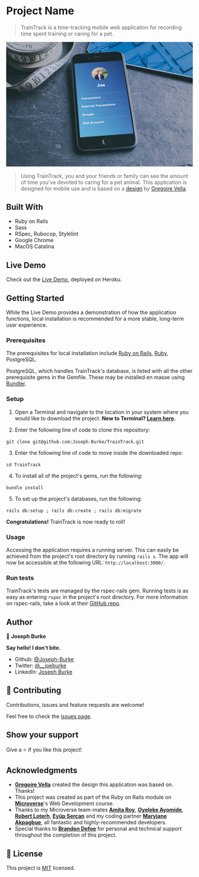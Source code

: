 # Project Name

> TrainTrack is a time-tracking mobile web application for recording time spent training or caring for a pet.

![screenshot](./public/product_mockup.jpg)

> Using TrainTrack, you and your friends or family can see the amount of time you've devoted to caring for a pet animal. This application is designed for mobile use and is based on a [design](https://www.behance.net/gallery/19759151/Snapscan-iOs-design-and-branding?tracking_source=) by [Gregoire Vella](https://www.behance.net/gregoirevella).

## Built With

- Ruby on Rails
- Sass
- RSpec, Rubocop, Stylelint
- Google Chrome
- MacOS Catalina

## Live Demo

Check out the [Live Demo](https://intense-beach-76998.herokuapp.com/), deployed on Heroku.


## Getting Started

While the Live Demo provides a demonstration of how the application functions, local installation is recommended for a more stable, long-term user experience. 

### Prerequisites

The prerequisites for local installation include [Ruby on Rails](http://railsinstaller.org/en), [Ruby](https://www.ruby-lang.org/en/downloads/), PostgreSQL. 

PostgreSQL, which handles TrainTrack's database, is listed with all the other prerequisite gems in the Gemfile. These may be installed en masse using [Bundler](https://bundler.io/).

### Setup

1. Open a Terminal and navigate to the location in your system where you would like to download the project. **New to Terminal? [Learn here](https://www.freecodecamp.org/news/conquering-the-command-line-f85f5e46c07c/).**

2. Enter the following line of code to clone this repository:

`git clone git@github.com:Joseph-Burke/TrainTrack.git`

3. Enter the following line of code to move inside the downloaded repo:

`cd TrainTrack`

4. To install all of the project's gems, run the following:

`bundle install`

5. To set up the project's databases, run the following: 

`rails db:setup ; rails db:create ; rails db:migrate`

**Congratulations!** TrainTrack is now ready to roll!

### Usage

Accessing the application requires a running server. This can easily be achieved from the project's root directory by running `rails s`. The app will now be accessible at the following URL: `http://localhost:3000/`.

### Run tests

TrainTrack's tests are managed by the rspec-rails gem. Running tests is as easy as entering `rspec` in the project's root directory. For more information on rspec-rails, take a look at their [GitHub repo](https://github.com/rspec/rspec-rails).


## Author

👤 **Joseph Burke**

  **Say hello! I don't bite.**

- Github: [@Joseph-Burke](https://github.com/Joseph-Burke)
- Twitter: [@__joeburke](https://twitter.com/__joeburke)
- LinkedIn: [Joseph Burke](https://www.linkedin.com/in/joseph-burke-b7a8261a5)

## 🤝 Contributing

Contributions, issues and feature requests are welcome!

Feel free to check the [issues page](issues/).

## Show your support

Give a ⭐️ if you like this project!

## Acknowledgments

- **[Gregoire Vella](https://www.behance.net/gregoirevella)** created the design this application was based on. Thanks!
- This project was created as part of the Ruby on Rails module on **[Microverse](https://www.microverse.org/)**'s Web Development course.
- Thanks to my Microverse team-mates **[Amita Roy](https://github.com/Amita-Roy)**, **[Oyeleke Ayomide](https://github.com/Haywhizzz)**, **[Robert Loterh](https://github.com/rloterh)**, **[Eyüp Sercan](https://github.com/eypsrcnuygr)** and my coding partner **[Maryjane Akpagbue](https://github.com/maryjanee)**, all fantastic and highly-recommended developers.
- Special thanks to **[Brandon Defoe](https://github.com/defoebrand)** for personal and technical support throughout the completion of this project.

## 📝 License

This project is [MIT](lic.url) licensed.
